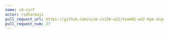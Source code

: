 ```yaml
---
name: rd-csrf
actor: rsdharmaji
pull_request_url: https://github.com/ucsb-cs156-w22/team02-w22-6pm-4/pull/27
pull_request_num: 27
---
```

